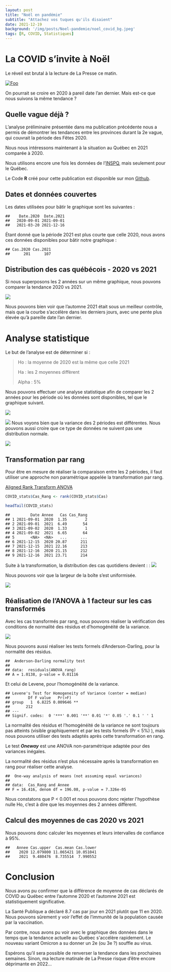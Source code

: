```yaml
---
layout: post
title: "Noël en pandémie"
subtitle: "Attachez vos tuques qu'ils disaient"
date: 2021-12-19
background: '/img/posts/Noel-pandemie/noel_covid_bg.jpeg'
tags: [R, COVID, Statistiques]
---
```


# La COVID s’invite à Noël

Le réveil est brutal à la lecture de La Presse ce matin.

<a href="https://www.lapresse.ca/covid-19/2021-12-19/variant-omicron/attachez-vos-tuques.php" rel="some text" target="_blank">![Foo](/img/posts/Noel-pandemie/lapresse_omicron.png)</a>

On pourrait se croire en 2020 à pareil date l’an dernier. Mais est-ce
que nous suivons la même tendance ?

## Quelle vague déjà ?

L’analyse préliminaire présentée dans ma publication précédente nous a
permis de démontrer les tendances entre les provinces durant la 2e
vague, qui couvrait la période des Fêtes 2020.

Nous nous intéressons maintenant à la situation au Québec en 2021
comparée à 2020.

Nous utilisons encore une fois les données de
l’[INSPQ](https://www.inspq.qc.ca/covid-19/donnees/comparaisons), mais
seulement pour le Québec.

Le Code **R** créé pour cette publication est disponible sur mon
<a href="https://github.com/brunoelgrande/Portfolio" target="_blank">Github</a>.


## Dates et données couvertes

Les dates utilisées pour bâtir le graphique sont les suivantes :
    
    ##    Date.2020  Date.2021
    ##   2020-09-01 2021-09-01
    ##   2021-03-20 2021-12-16

Étant donné que la période 2021 est plus courte que celle 2020, nous avons ces
données disponibles pour bâtir notre graphique :
    
    ## Cas.2020 Cas.2021 
    ##      201      107

## Distribution des cas québécois - 2020 vs 2021

Si nous superposons les 2 années sur un même graphique, nous pouvons
comparer la tendance 2020 vs 2021.

![](/img/posts/Noel-pandemie/unnamed-chunk-5-1.png)<!-- -->

Nous pouvons bien voir que l’automne 2021 était sous un meilleur contrôle,
mais que la courbe s’accélère dans les derniers jours, avec une pente
plus élevée qu’à pareille date l’an dernier.

# Analyse statistique

Le but de l’analyse est de déterminer si :

> Ho : la moyenne de 2020 est la même que celle 2021 
>
> Ha : les 2 moyennes diffèrent
>
> Alpha : 5%

Nous pouvons effectuer une analyse statistique afin de comparer les 2
années pour les période où les données sont disponibles, tel que le
graphique suivant.

![](/img/posts/Noel-pandemie/unnamed-chunk-6-1.png)<!-- -->

![](/img/posts/Noel-pandemie/unnamed-chunk-7-1.png)<!-- -->
Nous voyons bien que la variance des 2 périodes est différentes. Nous
pouvons aussi croire que ce type de données ne suivent pas une
distribution normale.

![](/img/posts/Noel-pandemie/unnamed-chunk-8-1.png)<!-- -->

## Transformation par rang

Pour être en mesure de réaliser la comparaison entre les 2 périodes, il
faut utiliser une approche non paramétrique appelée la transformation
par rang.

<a href="[Aligned Rank Transform ANOVA](https://www.real-statistics.com/two-way-anova/aligned-rank-transform-art-anova/" target="_blank">Aligned Rank Transform ANOVA</a>

``` r
COVID_stats$Cas_Rang <- rank(COVID_stats$Cas)

headTail(COVID_stats)
```
    ##         Date Annee   Cas Cas_Rang
    ## 1 2021-09-01  2020  1.35        2
    ## 2 2021-09-01  2021  6.49       54
    ## 3 2021-09-02  2020  1.33        1
    ## 4 2021-09-02  2021  6.65       64
    ## 5       <NA>  <NA>   ...      ...
    ## 6 2021-12-15  2020 20.87      211
    ## 7 2021-12-15  2021 22.16      213
    ## 8 2021-12-16  2020 21.15      212
    ## 9 2021-12-16  2021 23.71      214

Suite à la transformation, la distribution des cas quotidiens devient : :
![](/img/posts/Noel-pandemie/unnamed-chunk-10-1.png)<!-- -->

Nous pouvons voir que la largeur de la boîte s’est uniformisée.

![](/img/posts/Noel-pandemie/unnamed-chunk-11-1.png)<!-- -->

## Réalisation de l’ANOVA à 1 facteur sur les cas transformés

Avec les cas transformés par rang, nous pouvons réaliser la
vérification des conditions de normalité des résidus et d’homogénéité de
la variance.

![](/img/posts/Noel-pandemie/unnamed-chunk-12-1.png)<!-- -->

Nous pouvons aussi réaliser les tests formels d’Anderson-Darling, pour
la normalité des résidus.

    ##  Anderson-Darling normality test
    ## 
    ## data:  residuals(ANOVA_rang)
    ## A = 1.0138, p-value = 0.01116

Et celui de Levene, pour l’homogénéité de la variance.

    ## Levene's Test for Homogeneity of Variance (center = median)
    ##        Df F value   Pr(>F)   
    ## group   1  6.8225 0.009646 **
    ##       212                    
    ## ---
    ## Signif. codes:  0 '***' 0.001 '**' 0.01 '*' 0.05 '.' 0.1 ' ' 1

La normalité des résidus et l’homogénéité de la variance ne sont
toujours pas atteints (visible graphiquement et par les tests formels (Pr
&lt; 5%) ), mais nous pouvons utiliser des tests adaptés après cette
transformation en rang.

Le test ***Oneway*** est une ANOVA non-paramétrique adaptée pour des
variances inégales.

La normalité des résidus n’est plus nécessaire après la transformation
en rang pour réaliser cette analyse.

    ##  One-way analysis of means (not assuming equal variances)
    ## 
    ## data:  Cas_Rang and Annee
    ## F = 16.416, denom df = 196.08, p-value = 7.326e-05

Nous constatons que P &lt; 0.001 et nous pouvons donc rejeter l'hypothèse nulle Ho, c’est
à dire que les moyennes des 2 années diffèrent.

## Calcul des moyennes de cas 2020 vs 2021

Nous pouvons donc calculer les moyennes et leurs intervalles de
confiance à 95%.

    ##   Annee Cas.upper  Cas.mean Cas.lower
    ##    2020 12.079800 11.065421 10.051041
    ##    2021  9.480476  8.735514  7.990552

# Conclusion

Nous avons pu confirmer que la différence de moyenne de cas déclarés de
COVID au Québec entre l’automne 2020 et l’automne 2021 est
statistiquement significative.

La Santé Publique a déclaré 8.7 cas par jour en 2021 plutôt que 11 en 2020. Nous pouvons sûrement y voir l’effet de l’immunité de la population causée par la vaccination.

Par contre, nous avons pu voir avec le graphique des données dans le
temps que la tendance actuelle au Québec s'accélère rapidement. Le nouveau
variant Omicron a su donner un 2e (ou 3e ?) souffle au virus.

Espérons qu’il sera possible de renverser la tendance dans les
prochaines semaines. Sinon, ma lecture matinale de La Presse risque
d’être encore déprimante en 2022…
